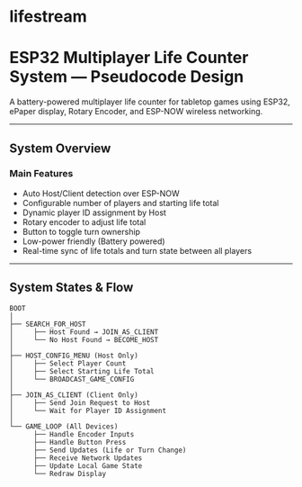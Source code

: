 # lifestream

# ESP32 Multiplayer Life Counter System — Pseudocode Design

A battery-powered multiplayer life counter for tabletop games using ESP32, ePaper display, Rotary Encoder, and ESP-NOW wireless networking.

---

## System Overview

### Main Features
- Auto Host/Client detection over ESP-NOW
- Configurable number of players and starting life total
- Dynamic player ID assignment by Host
- Rotary encoder to adjust life total
- Button to toggle turn ownership
- Low-power friendly (Battery powered)
- Real-time sync of life totals and turn state between all players

---

## System States & Flow

```plaintext
BOOT
│
├── SEARCH_FOR_HOST
│     ├── Host Found → JOIN_AS_CLIENT
│     └── No Host Found → BECOME_HOST
│
├── HOST_CONFIG_MENU (Host Only)
│     ├── Select Player Count
│     ├── Select Starting Life Total
│     └── BROADCAST_GAME_CONFIG
│
├── JOIN_AS_CLIENT (Client Only)
│     ├── Send Join Request to Host
│     └── Wait for Player ID Assignment
│
└── GAME_LOOP (All Devices)
      ├── Handle Encoder Inputs
      ├── Handle Button Press
      ├── Send Updates (Life or Turn Change)
      ├── Receive Network Updates
      ├── Update Local Game State
      └── Redraw Display
